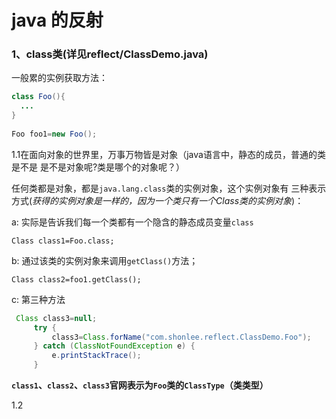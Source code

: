 # java 的反射

### 1、class类(详见reflect/ClassDemo.java)
   一般累的实例获取方法：
   
  ``` java
  class Foo(){
    ...
  }
    
  Foo foo1=new Foo();
  ```
  
  1.1在面向对象的世界里，万事万物皆是对象（java语言中，静态的成员，普通的类是不是
    是不是对象呢?类是哪个的对象呢？）
    
  任何类都是对象，都是`java.lang.class`类的实例对象，这个实例对象有
  三种表示方式(*获得的实例对象是一样的，因为一个类只有一个Class类的实例对象*)：
  
   a: 实际是告诉我们每一个类都有一个隐含的静态成员变量`class`
   
   `Class class1=Foo.class;`
    
   b: 通过该类的实例对象来调用`getClass()`方法；
   
   `Class class2=foo1.getClass();`
   
   c: 第三种方法
   
   ```java
    Class class3=null;
        try {
            class3=Class.forName("com.shonlee.reflect.ClassDemo.Foo");
        } catch (ClassNotFoundException e) {
            e.printStackTrace();
        }
   ```
   
   **`class1`、`class2`、`class3`官网表示为`Foo`类的`ClassType`（类类型）**
  
    
  1.2 